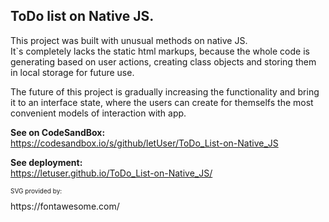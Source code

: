 <h2>ToDo list on Native JS.</h2>

This project was built with unusual methods on native JS. <br />
It\`s completely lacks the static html markups, because the whole code is generating based on user actions, creating class objects and storing them in local storage for future use. <br /> 

The future of this project is gradually increasing the functionality and bring it to an interface state, where the users can create for themselfs the most convenient models of interaction with app.

<b>See on CodeSandBox:</b> <br />
https://codesandbox.io/s/github/letUser/ToDo_List-on-Native_JS

<b>See deployment:</b> <br />
https://letuser.github.io/ToDo_List-on-Native_JS/

<p style="font-size: 10px">SVG provided by: </p>
https://fontawesome.com/
